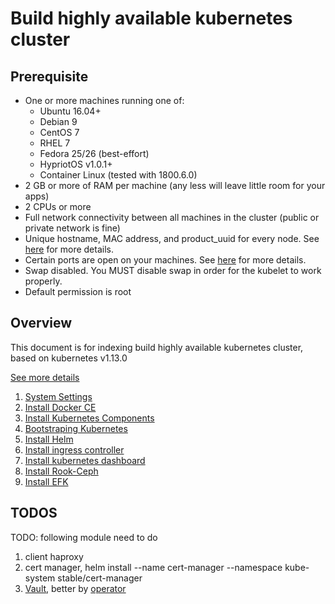 # Build highly available kubernetes cluster

## Prerequisite

* One or more machines running one of:
  * Ubuntu 16.04+
  * Debian 9
  * CentOS 7
  * RHEL 7
  * Fedora 25/26 (best-effort)
  * HypriotOS v1.0.1+
  * Container Linux (tested with 1800.6.0)
* 2 GB or more of RAM per machine (any less will leave little room for your apps)
* 2 CPUs or more
* Full network connectivity between all machines in the cluster (public or private network is fine)
* Unique hostname, MAC address, and product_uuid for every node. See [here](https://kubernetes.io/docs/setup/independent/install-kubeadm/#verify-the-mac-address-and-product-uuid-are-unique-for-every-node) for more details.
* Certain ports are open on your machines. See [here](https://kubernetes.io/docs/setup/independent/install-kubeadm/#check-required-ports) for more details.
* Swap disabled. You MUST disable swap in order for the kubelet to work properly.
* Default permission is root

## Overview

This document is for indexing build highly available kubernetes cluster, based on kubernetes v1.13.0

[See more details](https://kubernetes.io/docs/setup/independent/high-availability/)

1. [System Settings](./set_system.md)
2. [Install Docker CE](./install_docker.md)
3. [Install Kubernetes Components](./install_k8s_components.md)
4. [Bootstraping Kubernetes](./bootstraping_k8s.md)
5. [Install Helm](./helm/README.md)
6. [Install ingress controller](./ingress-controller/README.md)
7. [Install kubernetes dashboard](./k8sdashboard/README.md)
8. [Install Rook-Ceph](./rook/README.md)
9. [Install EFK](./efk/README.md)

## TODOS

TODO: following module need to do

1. client haproxy
2. cert manager, helm install --name cert-manager --namespace kube-system stable/cert-manager
3. [Vault](https://www.vaultproject.io/), better by [operator](https://github.com/coreos/vault-operator)